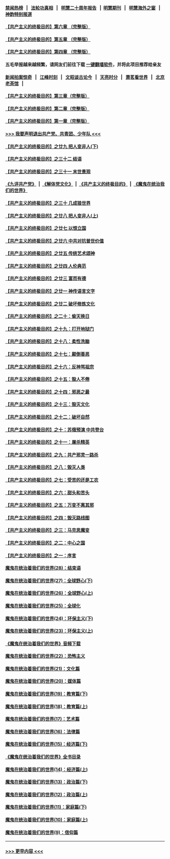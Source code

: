#### [禁闻热榜](热点新闻.md?=0)  &nbsp;&nbsp;|&nbsp;&nbsp; [法轮功真相](https://github.com/gfw-breaker/truth/blob/master/README.md?=0) &nbsp;&nbsp;|&nbsp;&nbsp; [明慧二十周年报告](https://github.com/gfw-breaker/mh-reports/blob/master/README.md?=0) &nbsp;&nbsp;|&nbsp;&nbsp;[明慧期刊](https://github.com/gfw-breaker/mh-qikan) &nbsp;&nbsp;|&nbsp;&nbsp; [明慧海外之窗](https://github.com/gfw-breaker/mh-news/blob/master/README.md?=0) &nbsp;&nbsp;|&nbsp;&nbsp; [神韵特别报道](https://github.com/gfw-breaker/mh-news/blob/master/shenyun.md?=0)
#### [【共产主义的终极目的】第六章 （完整版）](../pages/nsc422/n11428913.md?t=02270231) 
#### [【共产主义的终极目的】第五章 （完整版）](../pages/nsc422/n11428912.md?t=02270231) 
#### [【共产主义的终极目的】第四章 （完整版）](../pages/nsc422/n11428907.md?t=02270231) 
#### 五毛举报越来越频繁，请网友们前往下载 [一键翻墙软件](https://github.com/gfw-breaker/ssr-accounts)，并将此项目推荐给亲友
#### [新闻拍案惊奇](https://github.com/gfw-breaker/banned-news/blob/master/pages/link4.md) &nbsp;&nbsp;|&nbsp;&nbsp; [江峰时刻](https://github.com/gfw-breaker/banned-news/blob/master/pages/link4.md) &nbsp;&nbsp;|&nbsp;&nbsp; [文昭谈古论今](https://github.com/gfw-breaker/banned-news/blob/master/pages/link4.md) &nbsp;&nbsp;|&nbsp;&nbsp; [天亮时分](https://github.com/gfw-breaker/banned-news/blob/master/pages/link4.md) &nbsp;&nbsp;|&nbsp;&nbsp; [萧茗看世界](https://github.com/gfw-breaker/banned-news/blob/master/pages/link4.md) &nbsp;&nbsp;|&nbsp;&nbsp; [北京老茶馆](https://github.com/gfw-breaker/banned-news/blob/master/pages/link4.md) &nbsp;&nbsp;|&nbsp;&nbsp; 
#### [【共产主义的终极目的】第三章（完整版）](../pages/nsc422/n11428848.md?t=02270231) 
#### [【共产主义的终极目的】第二章（完整版）](../pages/nsc422/n11428831.md?t=02270231) 
#### [【共产主义的终极目的】第一章（完整版）](../pages/nsc422/n11417651.md?t=02270231) 
#### [>>> 我要声明退出共产党、共青团、少年队 <<<](https://github.com/begood0513/goodnews/blob/master/quit/letter.md) 
#### [【共产主义的终极目的】之廿九 把人变非人(下)](../pages/nsc422/n11344140.md?t=02270231) 
#### [【共产主义的终极目的】之三十二 结语](../pages/nsc422/n11360535.md?t=02270231) 
#### [【共产主义的终极目的】之三十一 末世景观](../pages/nsc422/n11351129.md?t=02270231) 
#### [《九评共产党》](https://github.com/begood0513/9ping.md/blob/master/README.md) &nbsp;|&nbsp; [《解体党文化》](../../../../jtdwh.md/blob/master/README.md)  &nbsp;|&nbsp; [《共产主义的终极目的》](../../../../gczydzjmd.md/blob/master/README.md) &nbsp;|&nbsp; [《魔鬼在统治我们的世界》](../../../../mgztzwmdsj.md/blob/master/README.md) 
#### [【共产主义的终极目的】之三十 几成狼世界](../pages/nsc422/n11348280.md?t=02270231) 
#### [【共产主义的终极目的】之廿八 把人变非人(上)](../pages/nsc422/n11340492.md?t=02270231) 
#### [【共产主义的终极目的】之廿七 以恨立国](../pages/nsc422/n11336944.md?t=02270231) 
#### [【共产主义的终极目的】之廿六 中共对抗普世价值](../pages/nsc422/n11324785.md?t=02270231) 
#### [【共产主义的终极目的】之廿五 传统艺术颂神](../pages/nsc422/n11296396.md?t=02270231) 
#### [【共产主义的终极目的】之廿四 人伦典范](../pages/nsc422/n11296397.md?t=02270231) 
#### [【共产主义的终极目的】之廿三 富而有德](../pages/nsc422/n11283598.md?t=02270231) 
#### [【共产主义的终极目的】之廿一 神传语言文字](../pages/nsc422/n11263265.md?t=02270231) 
#### [【共产主义的终极目的】之廿二 破坏修炼文化](../pages/nsc422/n11245728.md?t=02270231) 
#### [【共产主义的终极目的】之二十：偷天换日](../pages/nsc422/n11238846.md?t=02270231) 
#### [【共产主义的终极目的】之十九：打开地狱门](../pages/nsc422/n11206376.md?t=02270231) 
#### [【共产主义的终极目的】之十八：柔性洗脑](../pages/nsc422/n11199994.md?t=02270231) 
#### [【共产主义的终极目的】之十七：颠倒善恶](../pages/nsc422/n11179782.md?t=02270231) 
#### [【共产主义的终极目的】之十六：反神骂祖宗](../pages/nsc422/n11166798.md?t=02270231) 
#### [【共产主义的终极目的】之十五：毁人不倦](../pages/nsc422/n11166792.md?t=02270231) 
#### [【共产主义的终极目的】之十四：邪恶之最](../pages/nsc422/n11150249.md?t=02270231) 
#### [【共产主义的终极目的】之十三：毁灭文化](../pages/nsc422/n11135227.md?t=02270231) 
#### [【共产主义的终极目的】之十二：破坏自然](../pages/nsc422/n11135214.md?t=02270231) 
#### [【共产主义的终极目的】之十：苏俄预演 中共登台](../pages/nsc422/n11118424.md?t=02270231) 
#### [【共产主义的终极目的】之十一：屠杀精英](../pages/nsc422/n11118442.md?t=02270231) 
#### [【共产主义的终极目的】之九：共产邪灵一路杀](../pages/nsc422/n11114139.md?t=02270231) 
#### [【共产主义的终极目的】之八：毁灭人类](../pages/nsc422/n11108503.md?t=02270231) 
#### [【共产主义的终极目的】之七：受苦的还是工农](../pages/nsc422/n11101809.md?t=02270231) 
#### [【共产主义的终极目的】之六：甜头和苦头](../pages/nsc422/n11096971.md?t=02270231) 
#### [【共产主义的终极目的】之五：万变不离其邪](../pages/nsc422/n11091285.md?t=02270231) 
#### [【共产主义的终极目的】之四：毁灭路线图](../pages/nsc422/n11086284.md?t=02270231) 
#### [【共产主义的终极目的】之三：马克思魔变](../pages/nsc422/n11061941.md?t=02270231) 
#### [【共产主义的终极目的】之二：中心之国](../pages/nsc422/n11047728.md?t=02270231) 
#### [【共产主义的终极目的】之一：序言](../pages/nsc422/n11086077.md?t=02270231) 
#### [魔鬼在统治着我们的世界(28)：结束语](../pages/nsc422/n10936246.md?t=02270231) 
#### [魔鬼在统治着我们的世界(27)：全球野心(下)](../pages/nsc422/n10928319.md?t=02270231) 
#### [魔鬼在统治着我们的世界(26)：全球野心(上)](../pages/nsc422/n10900318.md?t=02270231) 
#### [魔鬼在统治着我们的世界(25)：全球化](../pages/nsc422/n10788205.md?t=02270231) 
#### [魔鬼在统治着我们的世界(24)：环保主义(下)](../pages/nsc422/n10695307.md?t=02270231) 
#### [魔鬼在统治着我们的世界(23)：环保主义(上)](../pages/nsc422/n10688613.md?t=02270231) 
#### [《魔鬼在统治着我们的世界》音频下载](../pages/nsc422/n10635553.md?t=02270231) 
#### [魔鬼在统治着我们的世界(22)：恐怖主义](../pages/nsc422/n10614727.md?t=02270231) 
#### [魔鬼在统治着我们的世界(21)：文化篇](../pages/nsc422/n10597706.md?t=02270231) 
#### [魔鬼在统治着我们的世界(20)：媒体篇](../pages/nsc422/n10586579.md?t=02270231) 
#### [魔鬼在统治着我们的世界(19)：教育篇(下)](../pages/nsc422/n10564808.md?t=02270231) 
#### [魔鬼在统治着我们的世界(18)：教育篇(上)](../pages/nsc422/n10526970.md?t=02270231) 
#### [魔鬼在统治着我们的世界(17)：艺术篇](../pages/nsc422/n10499093.md?t=02270231) 
#### [魔鬼在统治着我们的世界(16)：法律篇](../pages/nsc422/n10485969.md?t=02270231) 
#### [魔鬼在统治着我们的世界(15)：经济篇(下)](../pages/nsc422/n10469975.md?t=02270231) 
#### [《魔鬼在统治着我们的世界》全书目录](../pages/nsc422/n10464261.md?t=02270231) 
#### [魔鬼在统治着我们的世界(14)：经济篇(上)](../pages/nsc422/n10457370.md?t=02270231) 
#### [魔鬼在统治着我们的世界(13)：政治篇(下)](../pages/nsc422/n10448270.md?t=02270231) 
#### [魔鬼在统治着我们的世界(12)：政治篇(上)](../pages/nsc422/n10444576.md?t=02270231) 
#### [魔鬼在统治着我们的世界(11)：家庭篇(下)](../pages/nsc422/n10440961.md?t=02270231) 
#### [魔鬼在统治着我们的世界(10)：家庭篇(上)](../pages/nsc422/n10435448.md?t=02270231) 
#### [魔鬼在统治着我们的世界(9)：信仰篇](../pages/nsc422/n10432159.md?t=02270231) 

----
#### [ >>> 更早内容 <<< ](../indexes/nsc422-earlier.md)
